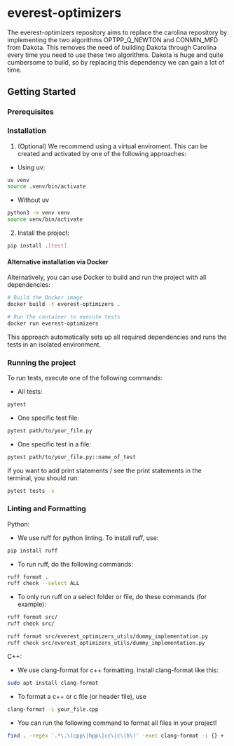 # everest-optimizers

The everest-optimizers repository aims to replace the carolina repository by implementing the two algorithms OPTPP_Q_NEWTON and CONMIN_MFD from Dakota. This removes the need of building Dakota through Carolina every time you need to use these two algorithms. Dakota is huge and quite cumbersome to build, so by replacing this dependency we can gain a lot of time.

## Getting Started

### Prerequisites

### Installation

1. (Optional) We recommend using a virtual enviroment. This can be created and activated by one of the following approaches:

- Using uv:
```bash
uv venv
source .venv/bin/activate
```

- Without uv
```bash
python3 -m venv venv
source venv/bin/activate
```

2.  Install the project:

```bash
pip install .[test]
```

#### Alternative installation via Docker

Alternatively, you can use Docker to build and run the project with all dependencies:

```bash
# Build the Docker image
docker build -t everest-optimizers .

# Run the container to execute tests
docker run everest-optimizers
```

This approach automatically sets up all required dependencies and runs the tests in an isolated environment.


### Running the project

To run tests, execute one of the following commands:

- All tests:
```bash
pytest
```

- One specific test file:

```bash
pytest path/to/your_file.py
```

- One specific test in a file:

```bash
pytest path/to/your_file.py::name_of_test
```

If you want to add print statements / see the print statements in the terminal, you should run:

```bash
pytest tests -s
```

### Linting and Formatting

Python:

- We use ruff for python linting. To install ruff, use:

```bash
pip install ruff
```

- To run ruff, do the following commands:

```bash
ruff format .
ruff check --select ALL
```

- To only run ruff on a select folder or file, do these commands (for example):

```bash
ruff format src/
ruff check src/

ruff format src/everest_optimizers_utils/dummy_implementation.py
ruff check src/everest_optimizers_utils/dummy_implementation.py
```

C++:

- We use clang-format for c++ formatting. Install clang-format like this:

```bash
sudo apt install clang-format
```

- To format a c++ or c file (or header file), use

```bash
clang-format -i your_file.cpp
```

- You can run the following command to format all files in your project!

```bash
find . -regex '.*\.\(cpp\|hpp\|cc\|c\|h\)' -exec clang-format -i {} +
```
